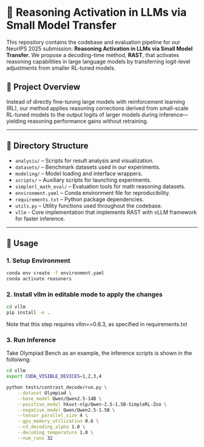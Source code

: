 # 🧠 Reasoning Activation in LLMs via Small Model Transfer

This repository contains the codebase and evaluation pipeline for our NeurIPS 2025 submission: **Reasoning Activation in LLMs via Small Model Transfer**. We propose a decoding-time method, **RAST**, that activates reasoning capabilities in large language models by transferring logit-level adjustments from smaller RL-tuned models.

## 🚀 Project Overview

Instead of directly fine-tuning large models with reinforcement learning (RL), our method applies reasoning corrections derived from small-scale RL-tuned models to the output logits of larger models during inference—yielding reasoning performance gains without retraining.

---

## 📂 Directory Structure

- `analysis/` – Scripts for result analysis and visualization.
- `datasets/` – Benchmark datasets used in our experiments.
- `modeling/` – Model loading and interface wrappers.
- `scripts/` – Auxiliary scripts for launching experiments.
- `simplerl_math_eval/` – Evaluation tools for math reasoning datasets.
- `environment.yaml` – Conda environment file for reproducibility.
- `requirements.txt` – Python package dependencies.
- `utils.py` – Utility functions used throughout the codebase.
- `vllm` - Core implementation that implements RAST with vLLM framework for faster inference.

---

## 🧪 Usage

### 1. Setup Environment

```bash
conda env create -f environment.yaml
conda activate reasoners
```

### 2. Install vllm in editable mode to apply the changes

```bash
cd vllm
pip install -e .
```
Note that this step requires vllm==0.6.3, as specified in requirements.txt

### 3. Run Inference

Take Olympiad Bench as an example, the inference scripts is shown in the folloiwng:

```bash
cd vllm
export CUDA_VISIBLE_DEVICES=1,2,3,4

python tests/contrast_decode/run.py \
    --dataset Olympiad \
    --base_model Qwen/Qwen2.5-14B \
    --positive_model hkust-nlp/Qwen-2.5-1.5B-SimpleRL-Zoo \
    --negative_model Qwen/Qwen2.5-1.5B \
    --tensor_parallel_size 4 \
    --gpu_memory_utilization 0.6 \
    --cd_decoding_alpha 1.0 \
    --decoding_temperature 1.0 \
    --num_runs 32
```

